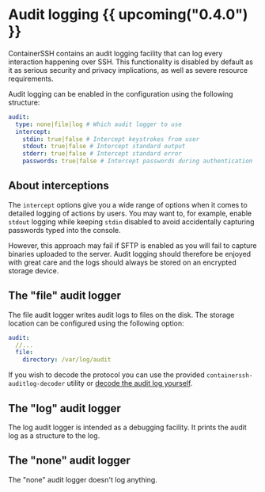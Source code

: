<h1>Audit logging {{ upcoming("0.4.0") }}</h1>

ContainerSSH contains an audit logging facility that can log every interaction happening over SSH. This functionality is disabled by default as it as serious security and privacy implications, as well as severe resource requirements.

Audit logging can be enabled in the configuration using the following structure:

```yaml
audit:
  type: none|file|log # Which audit logger to use
  intercept:
    stdin: true|false # Intercept keystrokes from user
    stdout: true|false # Intercept standard output
    stderr: true|false # Intercept standard error
    passwords: true|false # Intercept passwords during authentication
```

## About interceptions

The `intercept` options give you a wide range of options when it comes to detailed logging of actions by users. You may want to, for example, enable `stdout` logging while keeping `stdin` disabled to avoid accidentally capturing passwords typed into the console.

However, this approach may fail if SFTP is enabled as you will fail to capture binaries uploaded to the server. Audit logging should therefore be enjoyed with great care and the logs should always be stored on an encrypted storage device.

## The "file" audit logger

The file audit logger writes audit logs to files on the disk. The storage location can be configured using the following option:

```yaml
audit:
  //...
  file:
    directory: /var/log/audit
```

If you wish to decode the protocol you can use the provided `containerssh-auditlog-decoder` utility or [decode the audit log yourself](protocol.md).

## The "log" audit logger

The log audit logger is intended as a debugging facility. It prints the audit log as a structure to the log.

## The "none" audit logger

The "none" audit logger doesn't log anything.



